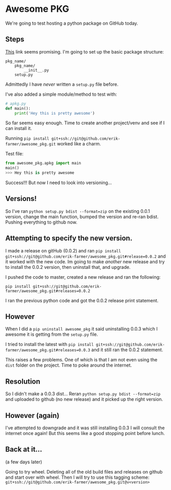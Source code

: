 # Awesome PKG

We're going to test hosting a python package on GitHub today.

## Steps

[This](https://dev.to/rf_schubert/how-to-create-a-pip-package-and-host-on-private-github-repo-58pa) link seems promising.
I'm going to set up the basic package structure:

```
pkg_name/
    pkg_name/
        __init__.py
    setup.py
```

Admittedly I have _never_ written a `setup.py` file before.

I've also added a simple module/method to test with:

```python
# apkg.py
def main():
    print('Hey this is pretty awesome')

```

So far seems easy enough. Time to create another project/venv and see if I can install it.

Running `pip install git+ssh://git@github.com/erik-farmer/awesome_pkg.git` worked like a charm.

Test file:
```python
from awesome_pkg.apkg import main
main()
>>> Hey this is pretty awesome
```

Success!!! But now I need to look into versioning...

## Versions!
So I've ran `python setup.py bdist --format=zip` on the existing 0.0.1 version, change the main function, bumped the version and re-ran bdist. Pushing everything to github now.

## Attempting to specify the new version.

I made a release on gitHub (0.0.2) and ran `pip install git+ssh://git@github.com/erik-farmer/awesome_pkg.git#release=0.0.2` and it worked with the new code. Im going to make _another_ new release and try to install the 0.0.2 version, then uninstall that, and upgrade.

I pushed the code to master, created a new release and ran the following:

`pip install git+ssh://git@github.com/erik-farmer/awesome_pkg.git#releases=0.0.2`

I ran the previous python code and got the 0.0.2 release print statement.

## However

When I did a `pip uninstall awesome_pkg` it said uninstalling 0.0.3 which I awesome it is getting from the `setup.py` file.

I tried to install the latest with `pip install git+ssh://git@github.com/erik-farmer/awesome_pkg.git#releases=0.0.3` and it still ran the 0.0.2 statement.

This raises a few problems. One of which is that I am not even using the `dist` folder on the project. Time to poke around the internet.

## Resolution
So I didn't make a 0.0.3 dist...
Reran `python setup.py bdist --format=zip` and uploaded to github (no new release) and it picked up the right version.

## However (again)
I've attempted to downgrade and it was still installing 0.0.3
I will consult the internet once again! But this seems like a good stopping point before lunch.

## Back at it...
(a few days later)

Going to try wheel. Deleting all of the old build files and releases on github and start over with wheel. Then I will try to use this tagging scheme: `git+ssh://git@github.com/erik-farmer/awesome_pkg.git@v<version>`
